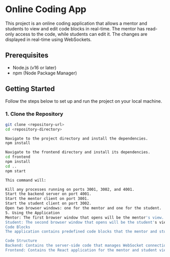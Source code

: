 # Online Coding App

This project is an online coding application that allows a mentor and students to view and edit code blocks in real-time. The mentor has read-only access to the code, while students can edit it. The changes are displayed in real-time using WebSockets.

## Prerequisites

- Node.js (v16 or later)
- npm (Node Package Manager)

## Getting Started

Follow the steps below to set up and run the project on your local machine.

### 1. Clone the Repository

```bash
git clone <repository-url>
cd <repository-directory>

Navigate to the project directory and install the dependencies.
npm install

Navigate to the frontend directory and install its dependencies.
cd frontend
npm install
cd ..
npm start

This command will:

Kill any processes running on ports 3001, 3002, and 4001.
Start the backend server on port 4001.
Start the mentor client on port 3001.
Start the student client on port 3002.
Open two browser windows: one for the mentor and one for the student.
5. Using the Application
Mentor: The first browser window that opens will be the mentor's view. The mentor can view the code but cannot edit it.
Student: The second browser window that opens will be the student's view. The student can edit the code, and changes will be reflected in real-time in the mentor's view.
Code Blocks
The application contains predefined code blocks that the mentor and students can choose from. The list of code blocks is available on the lobby page.

Code Structure
Backend: Contains the server-side code that manages WebSocket connections and handles real-time code updates.
Frontend: Contains the React application for the mentor and student views.